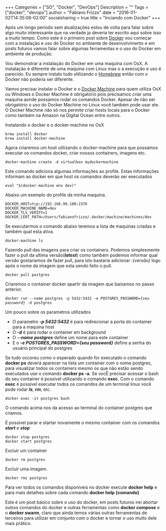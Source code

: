 +++
Categories = ["SO", "Docker", "DevOps"]
Description = ""
Tags = ["docker", "devops"]
author = "Fabiano Frizzo"
date = "2016-01-02T14:35:08-02:00"
socialsharing = true
title = "Inciando com Docker"
+++

Após um longo periodo sem atualizações estou de volta para falar sobre algo muito interessante que na verdade ja deveria ter escrito aqui sobre isso a muito tempo. Como este é o primeiro post  sobre [Docker](http://docker.com) vou começar com a instalação e uso do Docker no ambiente de desenvolvimento e em posts futuros vamos falar sobre algumas ferramentas e o uso do Docker em ambiente de produção.

Vou demonstrar a instalação do Docker em uma maquina com OsX. A instalação é diferente de uma maquina com Linux mas o a execução e uso é parecido. Eu sempre instalo tudo utilizando o [Homebrew](http://brew.sh) então com o Docker não poderia ser diferente.

Vamos precisar instalar o Docker e o [Docker Machine](https://docs.docker.com/machine/) para quem utiliza OsX ou Windows o Docker Machine é obrigatório pois precisamos criar uma maquina aonde possamos rodar os comandos Docker. Apesar de não ser obrigatório o uso do Docker Machine no Linux você também pode usar ele. O Docker Machine não só nos permite criar hosts locais para o Docker como também na Amazon na Digital Ocean entre outros.

Instalando o docker e o docker-machine no OsX
```
brew install docker
brew install docker-machine
```

Agora criaremos um host utilizando o docker-machine para que possamos executar os comandos docker, criar nossos containers, imagens etc.
```
docker-machine create -d virtualbox mydockermachine
```

Este comando adiciona algumas informações ao profile. Estas informações informam ao docker em que host os comandos deverão ser executados
```
eval "$(docker-machine env dev)"
```

Abaixo um exemplo do profile da minha maquina.
```
DOCKER_HOST=tcp://192.168.99.100:2376
DOCKER_MACHINE_NAME=dev
DOCKER_TLS_VERIFY=1
DOCKER_CERT_PATH=/Users/fabianofrizzo/.docker/machine/machines/dev
```

Se executarmos o comando abaixo teremos a lista de maquinas criadas e também qual esta ativa.
```
docker-machine ls
```

Fazendo pull das imagens para criar os containers. Podemos simplesmente fazer o pull da ultima versão(***latest***) como também podemos informar qual versão gostariamos de  fazer pull, para isto bastaria adicionar *:{versão}* logo após o nome da imagem que esta sendo feito o pull.
```
docker pull postgres
```

Criaremos o container docker apartir da imagem que baixamos no passo anterior.
```
docker run --name postgres -p 5432:5432 -e POSTGRES_PASSWORD={seu password} -d postgres
```
Um pouco sobre os parametros utilizados

* O parametro ***-p 5432:5432*** é para redirecionar a porta do container para a maquina host
* O ***-d*** é para rodar o container em background
* O ***--name postgres*** define um nome para este container
* E o ***-e POSTGRES_PASSWORD={seu password}*** define a senha do usuário principal do postgres

Se tudo occoreu como o esperado quando for executado o comando **docker ps** deverá aparecer na lista um container com o nome postgres, para visualizar todos os containers mesmo os que não estão sendo executados use o comando **docker ps -a**.
Se vocÊ precisar acessar o bash do seu container é possivel utilizando o comando **exec**. Com o comando **exec** é possível executar todos os comandos de um terminal linux você pode rodar ***ls***, ***rm***, etc.
```
docker exec -it postgres bash
```
O comando acima nos da acesso ao terminal do container postgres que criamos.

É possível parar e startar novamente o mesmo container com os comandos ***start*** e ***stop***

```
docker stop postgres
docker start postgres
```

Excluir um container
```
docker rm postgres
```

Excluir uma imagem.
```
docker rmi postgres
```

Para ver todos os comandos disponíveis no docker execute **docker help** e para mais detalhes sobre cada comando **docker help {comando}**

Este é um post básico sobre o uso do docker, em posts futuros irei abortar outros comandos do docker e outras ferramentas como **docker compose** e o **docker swarm**, claro que ainda temos várias outras ferramentas de terceiros para utilizar em conjunto com o docker e tornar o uso muito dele mais prático.
